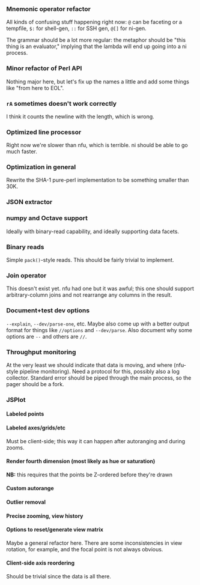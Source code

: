 ### Mnemonic operator refactor
All kinds of confusing stuff happening right now: `@` can be faceting or a
tempfile, `$:` for shell-gen, `::` for SSH gen, `@[]` for ni-gen.

The grammar should be a lot more regular: the metaphor should be "this thing is
an evaluator," implying that the lambda will end up going into a ni process.

### Minor refactor of Perl API
Nothing major here, but let's fix up the names a little and add some things
like "from here to EOL".

### `rA` sometimes doesn't work correctly
I think it counts the newline with the length, which is wrong.

### Optimized line processor
Right now we're slower than nfu, which is terrible. ni should be able to go
much faster.

### Optimization in general
Rewrite the SHA-1 pure-perl implementation to be something smaller than 30K.

### JSON extractor

### numpy and Octave support
Ideally with binary-read capability, and ideally supporting data facets.

### Binary reads
Simple `pack()`-style reads. This should be fairly trivial to implement.

### Join operator
This doesn't exist yet. nfu had one but it was awful; this one should support
arbitrary-column joins and not rearrange any columns in the result.

### Document+test dev options
`--explain`, `--dev/parse-one`, etc. Maybe also come up with a better output
format for things like `//options` and `--dev/parse`. Also document why some
options are `--` and others are `//`.

### Throughput monitoring
At the very least we should indicate that data is moving, and where (nfu-style
pipeline monitoring). Need a protocol for this, possibly also a log collector.
Standard error should be piped through the main process, so the pager should be
a fork.

### JSPlot
#### Labeled points
#### Labeled axes/grids/etc
Must be client-side; this way it can happen after autoranging and during zooms.

#### Render fourth dimension (most likely as hue or saturation)
**NB:** this requires that the points be Z-ordered before they're drawn

#### Custom autorange
#### Outlier removal
#### Precise zooming, view history
#### Options to reset/generate view matrix
Maybe a general refactor here. There are some inconsistencies in view rotation,
for example, and the focal point is not always obvious.

#### Client-side axis reordering
Should be trivial since the data is all there.
